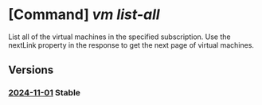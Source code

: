 # [Command] _vm list-all_

List all of the virtual machines in the specified subscription. Use the nextLink property in the response to get the next page of virtual machines.

## Versions

### [2024-11-01](/Resources/mgmt-plane/L3N1YnNjcmlwdGlvbnMve30vcHJvdmlkZXJzL21pY3Jvc29mdC5jb21wdXRlL3ZpcnR1YWxtYWNoaW5lcw==/2024-11-01.xml) **Stable**

<!-- mgmt-plane /subscriptions/{}/providers/microsoft.compute/virtualmachines 2024-11-01 -->
